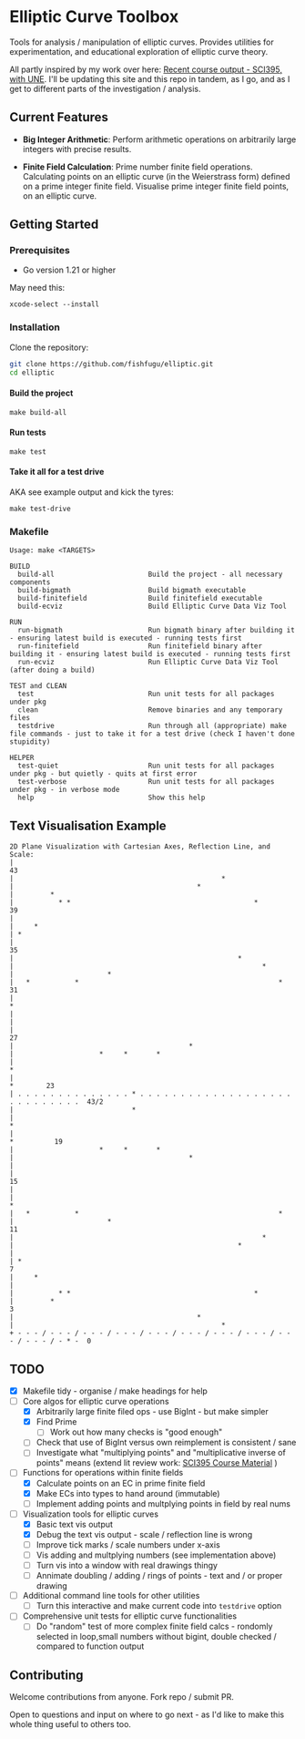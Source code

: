 # Elliptic Curve Toolbox

Tools for analysis / manipulation of elliptic curves. Provides utilities for experimentation, and educational exploration of elliptic curve theory.

All partly inspired by my work over here: [Recent course output - SCI395, with UNE](https://www.creativearts.com.au/maths/une/sci395). I'll be updating this site and this repo in tandem, as I go, and as I get to different parts of the investigation / analysis.

## Current Features

- **Big Integer Arithmetic**: Perform arithmetic operations on arbitrarily large integers with precise results.

- **Finite Field Calculation**: Prime number finite field operations. Calculating points on an elliptic curve (in the Weierstrass form) defined on a prime integer finite field. Visualise prime integer finite field points, on an elliptic curve.


## Getting Started

### Prerequisites

- Go version 1.21 or higher

May need this:
```
xcode-select --install
```

### Installation

Clone the repository:

```bash
git clone https://github.com/fishfugu/elliptic.git
cd elliptic
```

#### Build the project
```
make build-all
```

#### Run tests
```
make test
```

#### Take it all for a test drive
AKA see example output and kick the tyres:
```
make test-drive
```

### Makefile
```
Usage: make <TARGETS>

BUILD
  build-all                       Build the project - all necessary components
  build-bigmath                   Build bigmath executable
  build-finitefield               Build finitefield executable
  build-ecviz                     Build Elliptic Curve Data Viz Tool

RUN
  run-bigmath                     Run bigmath binary after building it - ensuring latest build is executed - running tests first
  run-finitefield                 Run finitefield binary after building it - ensuring latest build is executed - running tests first
  run-ecviz                       Run Elliptic Curve Data Viz Tool (after doing a build)

TEST and CLEAN
  test                            Run unit tests for all packages under pkg
  clean                           Remove binaries and any temporary files
  testdrive                       Run through all (appropriate) make file commands - just to take it for a test drive (check I haven't done stupidity)

HELPER
  test-quiet                      Run unit tests for all packages under pkg - but quietly - quits at first error
  test-verbose                    Run unit tests for all packages under pkg - in verbose mode
  help                            Show this help
```

## Text Visualisation Example
```
2D Plane Visualization with Cartesian Axes, Reflection Line, and Scale:
|                                                                                        43
|                                                   *                                   
|                                             *                                         
|         *                                                                             
|           * *                                             *                            39
|                                                                                       
|     *                                                                                 
| *                                                                                     
|                                                                                        35
|                                                       *                               
|                                                             *                         
|                       *                                                               
|   *           *                                                 *                      31
|                                                                           *           
|                                                                                       
|                                                                                       
|                                                                                        27
|                                           *                                           
|                     *     *       *                                                   
|                                                                             *         
|                                                                               *        23
| . . . . . . . . . . . . . . * . . . . . . . . . . . . . . . . . . . . . . . . . . . .  43/2
|                             *                                                         
|                                                                               *       
|                                                                             *          19
|                     *     *       *                                                   
|                                           *                                           
|                                                                                       
|                                                                                        15
|                                                                                       
|                                                                           *           
|   *           *                                                 *                     
|                       *                                                                11
|                                                             *                         
|                                                       *                               
|                                                                                       
| *                                                                                      7
|     *                                                                                 
|                                                                                       
|           * *                                             *                           
|         *                                                                              3
|                                             *                                         
|                                                   *                                   
+ - - - / - - - / - - - / - - - / - - - / - - - / - - - / - - - / - - - / - - - / - * -  0
```

## TODO
- [x] Makefile tidy - organise / make headings for help
- [ ] Core algos for elliptic curve operations
    - [x] Arbitrarily large finite filed ops - use BigInt - but make simpler
    - [x] Find Prime
        - [ ] Work out how many checks is "good enough"
    - [ ] Check that use of BigInt versus own reimplement is consistent / sane
    - [ ] Investigate what "multiplying points" and "multiplicative inverse of points" means (extend lit review work: [SCI395 Course Material](https://www.creativearts.com.au/maths/une/sci395)
)
- [ ] Functions for operations within finite fields
    - [x] Calculate points on an EC in prime finite field
    - [x] Make ECs into types to hand around (immutable)
    - [ ] Implement adding points and multplying points in field by real nums
- [ ] Visualization tools for elliptic curves
    - [x] Basic text vis output
    - [x] Debug the text vis output - scale / reflection line is wrong
    - [ ] Improve tick marks / scale numbers under x-axis
    - [ ] Vis adding and multplying numbers (see implementation above)
    - [ ] Turn vis into a window with real drawings thingy
    - [ ] Annimate doubling / adding / rings of points - text and / or proper drawing
- [ ] Additional command line tools for other utilities
    - [ ] Turn this interactive and make current code into `testdrive` option
- [ ] Comprehensive unit tests for elliptic curve functionalities
    - [ ] Do "random" test of more complex finite field calcs - rondomly selected in loop,small numbers without bigint, double checked / compared to function output

## Contributing
Welcome contributions from anyone. Fork repo / submit PR.

Open to questions and input on where to go next - as I'd like to make this whole thing useful to others too.
